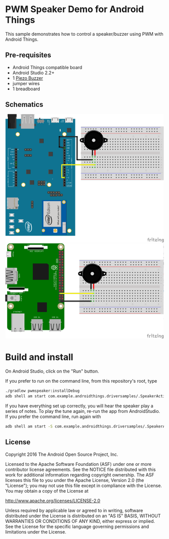 PWM Speaker Demo for Android Things
=============================================

This sample demonstrates how to control a speaker/buzzer using PWM with
Android Things.

Pre-requisites
--------------

- Android Things compatible board
- Android Studio 2.2+
- 1 [Piezo Buzzer](https://www.adafruit.com/products/160)
- jumper wires
- 1 breadboard


Schematics
----------

![Schematics for Intel Edison](edison_schematics.png)
![Schematics for Raspberry Pi 3](rpi3_schematics.png)

Build and install
=================

On Android Studio, click on the "Run" button.

If you prefer to run on the command line, from this repository's root, type

```bash
./gradlew pwmspeaker:installDebug
adb shell am start com.example.androidthings.driversamples/.SpeakerActivity
```

If you have everything set up correctly, you will hear the speaker play a
series of notes. To play the tune again, re-run the app from AndroidStudio.
If you prefer the command line, run again with

```bash
adb shell am start -S com.example.androidthings.driversamples/.SpeakerActivity
```


License
-------

Copyright 2016 The Android Open Source Project, Inc.

Licensed to the Apache Software Foundation (ASF) under one or more contributor
license agreements.  See the NOTICE file distributed with this work for
additional information regarding copyright ownership.  The ASF licenses this
file to you under the Apache License, Version 2.0 (the "License"); you may not
use this file except in compliance with the License.  You may obtain a copy of
the License at

  http://www.apache.org/licenses/LICENSE-2.0

Unless required by applicable law or agreed to in writing, software
distributed under the License is distributed on an "AS IS" BASIS, WITHOUT
WARRANTIES OR CONDITIONS OF ANY KIND, either express or implied.  See the
License for the specific language governing permissions and limitations under
the License.

